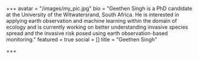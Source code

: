 +++
avatar = "/images/my_pic.jpg"
bio = "Geethen Singh is a PhD candidate at the University of the Witwatersrand, South Africa. He is interested in applying earth observation and machine learning within the domain of ecology and is currently working on better understanding invasive species spread and the invasive risk posed using earth observation-based monitoring."
featured = true
social = []
title = "Geethen Singh"

+++
